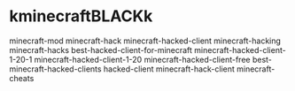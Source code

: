 # kminecraftBLACKk
minecraft-mod minecraft-hack minecraft-hacked-client minecraft-hacking minecraft-hacks best-hacked-client-for-minecraft minecraft-hacked-client-1-20-1 minecraft-hacked-client-1-20 minecraft-hacked-client-free best-minecraft-hacked-clients hacked-client minecraft-hack-client minecraft-cheats
